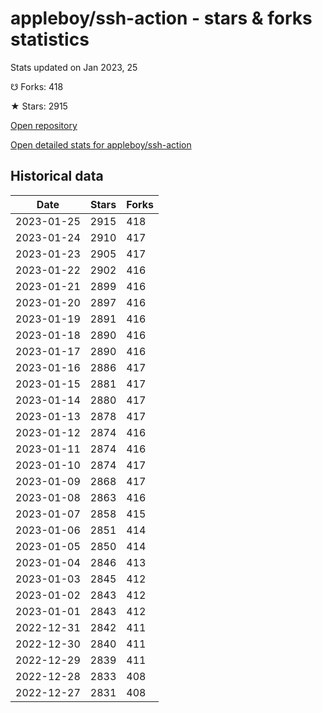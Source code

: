 # appleboy/ssh-action - stars & forks statistics

Stats updated on Jan 2023, 25

☋ Forks: 418

★ Stars: 2915

[Open repository](https://github.com/appleboy/ssh-action)

[Open detailed stats for appleboy/ssh-action](https://reviewgithub.com/rep/appleboy/ssh-action)

## Historical data
| Date | Stars | Forks |
|------|-------|-------|
| 2023-01-25 | 2915 | 418 | 
| 2023-01-24 | 2910 | 417 | 
| 2023-01-23 | 2905 | 417 | 
| 2023-01-22 | 2902 | 416 | 
| 2023-01-21 | 2899 | 416 | 
| 2023-01-20 | 2897 | 416 | 
| 2023-01-19 | 2891 | 416 | 
| 2023-01-18 | 2890 | 416 | 
| 2023-01-17 | 2890 | 416 | 
| 2023-01-16 | 2886 | 417 | 
| 2023-01-15 | 2881 | 417 | 
| 2023-01-14 | 2880 | 417 | 
| 2023-01-13 | 2878 | 417 | 
| 2023-01-12 | 2874 | 416 | 
| 2023-01-11 | 2874 | 416 | 
| 2023-01-10 | 2874 | 417 | 
| 2023-01-09 | 2868 | 417 | 
| 2023-01-08 | 2863 | 416 | 
| 2023-01-07 | 2858 | 415 | 
| 2023-01-06 | 2851 | 414 | 
| 2023-01-05 | 2850 | 414 | 
| 2023-01-04 | 2846 | 413 | 
| 2023-01-03 | 2845 | 412 | 
| 2023-01-02 | 2843 | 412 | 
| 2023-01-01 | 2843 | 412 | 
| 2022-12-31 | 2842 | 411 | 
| 2022-12-30 | 2840 | 411 | 
| 2022-12-29 | 2839 | 411 | 
| 2022-12-28 | 2833 | 408 | 
| 2022-12-27 | 2831 | 408 | 

